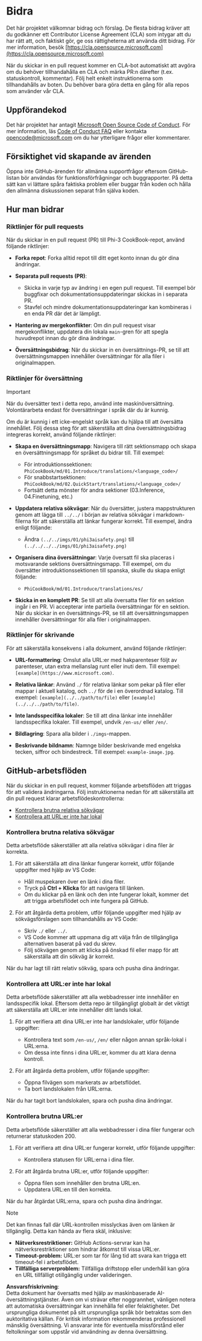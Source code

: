 # Bidra

Det här projektet välkomnar bidrag och förslag. De flesta bidrag kräver att du godkänner ett Contributor License Agreement (CLA) som intygar att du har rätt att, och faktiskt gör, ge oss rättigheterna att använda ditt bidrag. För mer information, besök [https://cla.opensource.microsoft.com](https://cla.opensource.microsoft.com)

När du skickar in en pull request kommer en CLA-bot automatiskt att avgöra om du behöver tillhandahålla en CLA och märka PR:n därefter (t.ex. statuskontroll, kommentar). Följ helt enkelt instruktionerna som tillhandahålls av boten. Du behöver bara göra detta en gång för alla repos som använder vår CLA.

## Uppförandekod

Det här projektet har antagit [Microsoft Open Source Code of Conduct](https://opensource.microsoft.com/codeofconduct/). För mer information, läs [Code of Conduct FAQ](https://opensource.microsoft.com/codeofconduct/faq/) eller kontakta [opencode@microsoft.com](mailto:opencode@microsoft.com) om du har ytterligare frågor eller kommentarer.

## Försiktighet vid skapande av ärenden

Öppna inte GitHub-ärenden för allmänna supportfrågor eftersom GitHub-listan bör användas för funktionsförfrågningar och buggrapporter. På detta sätt kan vi lättare spåra faktiska problem eller buggar från koden och hålla den allmänna diskussionen separat från själva koden.

## Hur man bidrar

### Riktlinjer för pull requests

När du skickar in en pull request (PR) till Phi-3 CookBook-repot, använd följande riktlinjer:

- **Forka repot**: Forka alltid repot till ditt eget konto innan du gör dina ändringar.

- **Separata pull requests (PR)**:
  - Skicka in varje typ av ändring i en egen pull request. Till exempel bör buggfixar och dokumentationsuppdateringar skickas in i separata PR.
  - Stavfel och mindre dokumentationsuppdateringar kan kombineras i en enda PR där det är lämpligt.

- **Hantering av mergekonflikter**: Om din pull request visar mergekonflikter, uppdatera din lokala `main`-gren för att spegla huvudrepot innan du gör dina ändringar.

- **Översättningsbidrag**: När du skickar in en översättnings-PR, se till att översättningsmappen innehåller översättningar för alla filer i originalmappen.

### Riktlinjer för översättning

> [!IMPORTANT]
>
> När du översätter text i detta repo, använd inte maskinöversättning. Volontärarbeta endast för översättningar i språk där du är kunnig.

Om du är kunnig i ett icke-engelskt språk kan du hjälpa till att översätta innehållet. Följ dessa steg för att säkerställa att dina översättningsbidrag integreras korrekt, använd följande riktlinjer:

- **Skapa en översättningsmapp**: Navigera till rätt sektionsmapp och skapa en översättningsmapp för språket du bidrar till. Till exempel:
  - För introduktionssektionen: `PhiCookBook/md/01.Introduce/translations/<language_code>/`
  - För snabbstartsektionen: `PhiCookBook/md/02.QuickStart/translations/<language_code>/`
  - Fortsätt detta mönster för andra sektioner (03.Inference, 04.Finetuning, etc.)

- **Uppdatera relativa sökvägar**: När du översätter, justera mappstrukturen genom att lägga till `../../` i början av relativa sökvägar i markdown-filerna för att säkerställa att länkar fungerar korrekt. Till exempel, ändra enligt följande:
  - Ändra `(../../imgs/01/phi3aisafety.png)` till `(../../../../imgs/01/phi3aisafety.png)`

- **Organisera dina översättningar**: Varje översatt fil ska placeras i motsvarande sektions översättningsmapp. Till exempel, om du översätter introduktionssektionen till spanska, skulle du skapa enligt följande:
  - `PhiCookBook/md/01.Introduce/translations/es/`

- **Skicka in en komplett PR**: Se till att alla översatta filer för en sektion ingår i en PR. Vi accepterar inte partiella översättningar för en sektion. När du skickar in en översättnings-PR, se till att översättningsmappen innehåller översättningar för alla filer i originalmappen.

### Riktlinjer för skrivande

För att säkerställa konsekvens i alla dokument, använd följande riktlinjer:

- **URL-formattering**: Omslut alla URL:er med hakparenteser följt av parenteser, utan extra mellanslag runt eller inuti dem. Till exempel: `[example](https://www.microsoft.com)`.

- **Relativa länkar**: Använd `./` för relativa länkar som pekar på filer eller mappar i aktuell katalog, och `../` för de i en överordnad katalog. Till exempel: `[example](../../path/to/file)` eller `[example](../../../path/to/file)`.

- **Inte landsspecifika lokaler**: Se till att dina länkar inte innehåller landsspecifika lokaler. Till exempel, undvik `/en-us/` eller `/en/`.

- **Bildlagring**: Spara alla bilder i `./imgs`-mappen.

- **Beskrivande bildnamn**: Namnge bilder beskrivande med engelska tecken, siffror och bindestreck. Till exempel: `example-image.jpg`.

## GitHub-arbetsflöden

När du skickar in en pull request, kommer följande arbetsflöden att triggas för att validera ändringarna. Följ instruktionerna nedan för att säkerställa att din pull request klarar arbetsflödeskontrollerna:

- [Kontrollera brutna relativa sökvägar](../..)
- [Kontrollera att URL:er inte har lokal](../..)

### Kontrollera brutna relativa sökvägar

Detta arbetsflöde säkerställer att alla relativa sökvägar i dina filer är korrekta.

1. För att säkerställa att dina länkar fungerar korrekt, utför följande uppgifter med hjälp av VS Code:
    - Håll muspekaren över en länk i dina filer.
    - Tryck på **Ctrl + Klicka** för att navigera till länken.
    - Om du klickar på en länk och den inte fungerar lokalt, kommer det att trigga arbetsflödet och inte fungera på GitHub.

1. För att åtgärda detta problem, utför följande uppgifter med hjälp av sökvägsförslagen som tillhandahålls av VS Code:
    - Skriv `./` eller `../`.
    - VS Code kommer att uppmana dig att välja från de tillgängliga alternativen baserat på vad du skrev.
    - Följ sökvägen genom att klicka på önskad fil eller mapp för att säkerställa att din sökväg är korrekt.

När du har lagt till rätt relativ sökväg, spara och pusha dina ändringar.

### Kontrollera att URL:er inte har lokal

Detta arbetsflöde säkerställer att alla webbadresser inte innehåller en landsspecifik lokal. Eftersom detta repo är tillgängligt globalt är det viktigt att säkerställa att URL:er inte innehåller ditt lands lokal.

1. För att verifiera att dina URL:er inte har landslokaler, utför följande uppgifter:

    - Kontrollera text som `/en-us/`, `/en/` eller någon annan språk-lokal i URL:erna.
    - Om dessa inte finns i dina URL:er, kommer du att klara denna kontroll.

1. För att åtgärda detta problem, utför följande uppgifter:
    - Öppna filvägen som markerats av arbetsflödet.
    - Ta bort landslokalen från URL:erna.

När du har tagit bort landslokalen, spara och pusha dina ändringar.

### Kontrollera brutna URL:er

Detta arbetsflöde säkerställer att alla webbadresser i dina filer fungerar och returnerar statuskoden 200.

1. För att verifiera att dina URL:er fungerar korrekt, utför följande uppgifter:
    - Kontrollera statusen för URL:erna i dina filer.

2. För att åtgärda brutna URL:er, utför följande uppgifter:
    - Öppna filen som innehåller den brutna URL:en.
    - Uppdatera URL:en till den korrekta.

När du har åtgärdat URL:erna, spara och pusha dina ändringar.

> [!NOTE]
>
> Det kan finnas fall där URL-kontrollen misslyckas även om länken är tillgänglig. Detta kan hända av flera skäl, inklusive:
>
> - **Nätverksrestriktioner:** GitHub Actions-servrar kan ha nätverksrestriktioner som hindrar åtkomst till vissa URL:er.
> - **Timeout-problem:** URL:er som tar för lång tid att svara kan trigga ett timeout-fel i arbetsflödet.
> - **Tillfälliga serverproblem:** Tillfälliga driftstopp eller underhåll kan göra en URL tillfälligt otillgänglig under valideringen.

**Ansvarsfriskrivning**:  
Detta dokument har översatts med hjälp av maskinbaserade AI-översättningstjänster. Även om vi strävar efter noggrannhet, vänligen notera att automatiska översättningar kan innehålla fel eller felaktigheter. Det ursprungliga dokumentet på sitt ursprungliga språk bör betraktas som den auktoritativa källan. För kritisk information rekommenderas professionell mänsklig översättning. Vi ansvarar inte för eventuella missförstånd eller feltolkningar som uppstår vid användning av denna översättning.